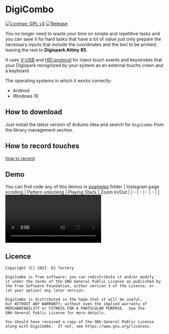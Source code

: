 # DigiCombo
[![License: GPL v3](https://img.shields.io/badge/License-GPLv3-blue.svg)](https://www.gnu.org/licenses/gpl-3.0)
[![Release](https://img.shields.io/github/v/release/ES-factory/DigiCombo?display_name=release&include_prereleases&sort=date&color=red)](https://github.com/ES-factory/DigiCombo/releases)

You no longer need to waste your time on simple and repetitive tasks and you can save it for hard tasks that have a lot of value just only prepare the necessary inputs that include the coordinates and the text to be printed, leaving the rest to **Digispark Attiny 85**.

It uses [V-USB](https://www.obdev.at/products/vusb/index.html) and [HID protocol](https://en.wikipedia.org/wiki/Human_interface_device) for inject touch events and keystrokes that your Digispark recognized by your system as an external touchs creen and a keyboard

The operating systems in which it works correctly:
- Android
- Windows 10

## How to download
Just install the latest version of Arduino Idea and search for `DigiCombo` from the library management section.

## How to record touches
[how to record](RECORDING.md)

## Demo
You can find code any of this demos in [examples](/examples) folder
| Instagram page scrolling | Pattern unlocking | Playing Stack | Zoom In/Out |
| - | - | - | - |
| <video src="https://user-images.githubusercontent.com/50053121/219417137-3854b97d-07d1-4eff-919f-4a942358e995.mp4"/> | <video src="https://user-images.githubusercontent.com/50053121/219417970-e2f4bd10-b4c8-4cce-a631-e4b19219f7b2.mp4"/> | <video src="https://user-images.githubusercontent.com/50053121/219419774-4be11ffc-3d42-49ae-ba85-6f9f847b8f55.mp4"/> | <video src="https://user-images.githubusercontent.com/50053121/219420037-b77089ab-7905-456e-a111-0cc2a82e4bb5.mp4"/> |

## Licence
```
Copyright (C) 2023  ES factory

DigiCombo is free software: you can redistribute it and/or modify
it under the terms of the GNU General Public License as published by
the Free Software Foundation, either version 3 of the License, or
(at your option) any later version.

DigiCombo is distributed in the hope that it will be useful,
but WITHOUT ANY WARRANTY; without even the implied warranty of
MERCHANTABILITY or FITNESS FOR A PARTICULAR PURPOSE.  See the
GNU General Public License for more details.

You should have received a copy of the GNU General Public License
along with DigiCombo.  If not, see https://www.gnu.org/licenses.
```
